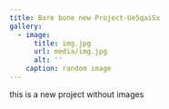 ```yaml
---
title: Bare bone new Project-Ue5qaiSx
gallery:
  - image:
      title: img.jpg
      url: media/img.jpg
      alt: ''
    caption: random image
---
```

this is a new project without images
